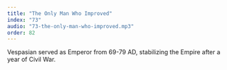 ```yaml
---
title: "The Only Man Who Improved"
index: "73"
audio: "73-the-only-man-who-improved.mp3"
order: 82
---
```


Vespasian served as Emperor from 69-79 AD, stabilizing the Empire after a year of Civil War.
